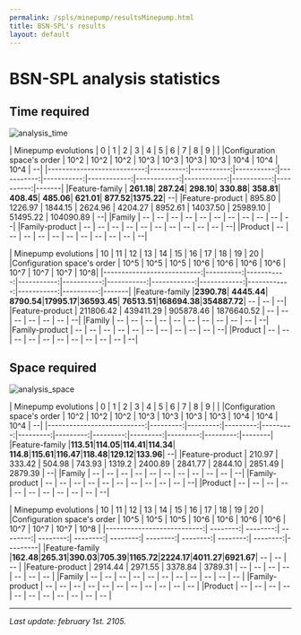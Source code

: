 ```yaml
---
permalink: /spls/minepump/resultsMinepump.html
title: BSN-SPL's results
layout: default
---
```

# BSN-SPL analysis statistics

## Time required

![analysis_time]({{site.baseurl}}/assets/minepump-mean-analysis_time-configurations_ascending-logarithmic-ALL.png)

| Minepump evolutions        |         0 |          1 |          2 |          3 |          4 |           5 |           6 |           7 |          8 |         9 |       |
|Configuration space's order |      10^2 |       10^2 |       10^2 |       10^3 |       10^3 |       10^3  |        10^3 |        10^4 |       10^4 |      10^4 |     --|
|---------------------------:|----------:|-----------:|-----------:|-----------:|-----------:|------------:|------------:|------------:|-----------:|----------:|-------|
|Feature-family              | **261.18**|  **287.24**|  **298.10**|  **330.88**|  **358.81**|   **408.45**|   **485.06**|   **621.01**|  **877.52**|**1375.22**|     --|
|Feature-product             |    895.80 |    1226.97 |    1844.15 |    2624.96 |    4204.27 |     8952.61 |    14037.50 |    25989.10 |   51495.22 | 104090.89 |     --|
|Family                      |        -- |         -- |         -- |         -- |         -- |          -- |          -- |          -- |         -- |        -- |     --|
|Family-product              |        -- |         -- |         -- |         -- |         -- |          -- |          -- |          -- |         -- |        -- |     --|
|Product                     |        -- |         -- |         -- |         -- |         -- |          -- |          -- |          -- |         -- |        -- |     --|




| Minepump evolutions        |        10 |         11 |         12 |         13 |         14 |          15 |          16 |          17 |         18 |        19 |    20 |
|Configuration space's order |      10^5 |       10^5 |       10^5 |       10^6 |       10^6 |        10^6 |        10^6 |        10^7 |       10^7 |      10^7 |   10^8|
|---------------------------:|----------:|-----------:|-----------:|-----------:|-----------:|------------:|------------:|------------:|-----------:|----------:|-------|
|Feature-family              |**2390.78**| **4445.44**| **8790.54**|**17995.17**|**36593.45**| **76513.51**|**168694.38**|**354887.72**|         -- |        -- |     --|
|Feature-product             | 211806.42 |  439411.29 |  905878.46 | 1876640.52 |         -- |          -- |          -- |          -- |         -- |        -- |     --|
|Family                      |        -- |         -- |         -- |         -- |         -- |          -- |          -- |          -- |         -- |        -- |     --|
|Family-product              |        -- |         -- |         -- |         -- |         -- |          -- |          -- |          -- |         -- |        -- |     --|
|Product                     |        -- |         -- |         -- |         -- |         -- |          -- |          -- |          -- |         -- |        -- |     --|



## Space required

![analysis_space]({{site.baseurl}}/assets/minepump-mean-memory-configurations_ascending-ALL.png)

| Minepump evolutions        |       0  |       1  |       2  |       3  |       4  |       5  |       6  |       7  |       8  |       9  |        |
|Configuration space's order |     10^2 |     10^2 |     10^2 |     10^3 |     10^3 |     10^3 |     10^3 |     10^4 |     10^4 |     10^4 |      --|
|---------------------------:|---------:|---------:|---------:|---------:|---------:|---------:|---------:|---------:|---------:|---------:|--------|
|Feature-family              |**113.51**|**114.05**|**114.41**|**114.34**| **114.8**|**115.61**|**116.47**|**118.48**|**129.12**|**133.96**|      --|
|Feature-product             |   210.97 |   333.42 |   504.98 |   743.93 |   1319.2 |  2400.89 |  2841.77 |  2844.10 |  2851.49 |  2879.39 |      --|
|Family                      |       -- |       -- |       -- |       -- |       -- |       -- |       -- |       -- |       -- |       -- |      --|
|Family-product              |       -- |       -- |       -- |       -- |       -- |       -- |       -- |       -- |       -- |       -- |      --|
|Product                     |       -- |       -- |       -- |       -- |       -- |       -- |       -- |       -- |       -- |       -- |      --|

| Minepump evolutions        |      10  |      11  |      12  |       13 |       14  |       15  |       16  |       17  |       18  |      19  |      20 |
|Configuration space's order |     10^5 |     10^5 |     10^5 |     10^6 |      10^6 |     10^6  |      10^6 |      10^7 |      10^7 |     10^7 |    10^8 |
|---------------------------:| --------:| --------:| --------:| --------:|  --------:|  --------:|  --------:|  --------:|  --------:| --------:|---------|
|Feature-family              |**162.48**|**265.31**|**390.03**|**705.39**|**1165.72**|**2224.17**|**4011.27**|**6921.67**|        -- |       -- |      -- |
|Feature-product             |  2914.44 |  2971.55 |  3378.84 |  3789.31 |        -- |        -- |        -- |        -- |        -- |       -- |      -- |
|Family                      |       -- |       -- |       -- |       -- |        -- |        -- |        -- |        -- |        -- |       -- |      -- |
|Family-product              |       -- |       -- |       -- |       -- |        -- |        -- |        -- |        -- |        -- |       -- |      -- |
|Product                     |       -- |       -- |       -- |       -- |        -- |        -- |        -- |        -- |        -- |       -- |      -- |


---
*Last update: february 1st. 2105.*

